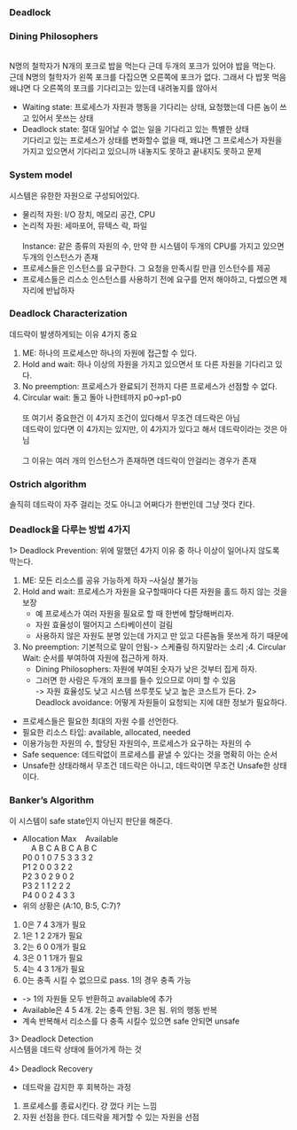 ### Deadlock
### Dining Philosophers
<br>N명의 철학자가 N개의 포크로 밥을 먹는다 근데 두개의 포크가 있어야 밥을 먹는다.
<br>근데 N명의 철학자가 왼쪽 포크를 다집으면 오른쪽에 포크가 없다. 그래서 다 밥못 먹음
<br>왜냐면 다 오른쪽의 포크를 기다리고는 있는데 내려놓지를 않아서
* Waiting state: 프로세스가 자원과 행동을 기다리는 상태, 요청했는데 다른 놈이 쓰고 있어서 못쓰는 상태
* Deadlock state: 절대 일어날 수 없는 일을 기다리고 있는 특별한 상태
<br>기다리고 있는 프로세스가 상태를 변화할수 없을 때, 왜냐면 그 프로세스가 자원을 가지고 있으면서 기다리고 있으니까 내놓지도 못하고 끝내지도 못하고 문제

### System model
시스템은 유한한 자원으로 구성되어있다.
* 물리적 자원: I/O 장치, 메모리 공간, CPU
* 논리적 자원: 세마포어, 뮤텍스 락, 파일
<br><br>Instance: 같은 종류의 자원의 수, 만약 한 시스템이 두개의 CPU를 가지고 있으면 두개의 인스턴스가 존재
* 프로세스들은 인스턴스를 요구한다. 그 요청을 만족시킬 만큼 인스턴수를 제공
* 프로세스들은 리스소 인스턴스를 사용하기 전에 요구를 먼저 해야하고, 다썼으면 제자리에 반납하자

### Deadlock Characterization
데드락이 발생하게되는 이유 4가지 중요
1. ME: 하나의 프로세스만 하나의 자원에 접근할 수 있다.
2. Hold and wait: 하나 이상의 자원을 가지고 있으면서 또 다른 자원을 기다리고 있다.
3. No preemption: 프로세스가 완료되기 전까지 다른 프로세스가 선점할 수 없다.
4. Circular wait: 돌고 돌아 나한테까지 p0->p1-p0\
<br>또 여기서 중요한건 이 4가지 조건이 있다해서 무조건 데드락은 아님
<br>데드락이 있다면 이 4가지는 있지만, 이 4가지가 있다고 해서 데드락이라는 것은 아님\
<br>그 이유는 여러 개의 인스턴스가 존재하면 데드락이 안걸리는 경우가 존재

### Ostrich algorithm
솔직히 데드락이 자주 걸리는 것도 아니고 어쩌다가 한번인데 그냥 껏다 킨다.

### Deadlock을 다루는 방법 4가지
1> Deadlock Prevention: 위에 말했던 4가지 이유 중 하나 이상이 일어나지 않도록 막는다.<br>
1. ME: 모든 리소스를 공유 가능하게 하자 –사실상 불가능
2. Hold and wait: 프로세스가 자원을 요구할때마다 다른 자원을 홀드 하지 않는 것을 보장
	- 예 프로세스가 여러 자원을 필요로 할 때 한번에 할당해버리자.
	- 자원 효율성이 떨어지고 스타베이션이 걸림
	- 사용하지 않은 자원도 분명 있는데 가지고 만 있고 다른놈들 못쓰게 하기 때문에
3. No preemption: 기본적으로 말이 안됨-> 스케쥴링 하지말라는 소리
;4. Circular Wait: 순서를 부여하여 자원에 접근하게 하자.
	- Dining Philosophers: 자원에 부여된 숫자가 낮은 것부터 집게 하자.
	- 그러면 한 사람은 두개의 포크를 들수 있으므로 야미 할 수 있음
<br>-> 자원 효율성도 낮고 시스템 쓰루풋도 낮고 높은 코스트가 든다.
2> Deadlock avoidance: 어떻게 자원들이 요청되는 지에 대한 정보가 필요하다.<br>
* 프로세스들은 필요한 최대의 자원 수를 선언한다.
* 필요한 리소스 타입: available, allocated, needed
* 이용가능한 자원의 수, 할당된 자원의수, 프로세스가 요구하는 자원의 수
* Safe sequence: 데드락없이 프로세스를 끝낼 수 있다는 것을 명확히 아는 순서
* Unsafe한 상태라해서 무조건 데드락은 아니고, 데드락이면 무조건 Unsafe한 상태이다.

### Banker’s Algorithm
이 시스템이 safe state인지 아닌지 판단을 해준다.
* Allocation   Max  &nbsp;&nbsp; Available<br>
&nbsp;&nbsp;&nbsp;&nbsp;A B C  A B C  A B C<br>
P0   0 1 0   7 5 3   3 3 2<br>
P1   2 0 0   3 2 2 <br>
P2   3 0 2   9 0 2 <br>
P3   2 1 1   2 2 2 <br>
P4   0 0 2   4 3 3 <br>
* 위의 상황은 (A:10, B:5, C:7)?
1. 0은 7 4 3개가 필요
2. 1은 1 2 2개가 필요
3. 2는 6 0 0개가 필요
4. 3은 0 1 1개가 필요
5. 4는 4 3 1개가 필요
6. 0는 충족 시킬 수 없으므로 pass. 1의 경우 충족 가능
* -> 1의 자원들 모두 반환하고 available에 추가
* Available은 4 5 4개. 2는 충족 안됨. 3은 됨. 위의 행동 반복
* 계속 반복해서 리소스를 다 충족 시킬수 있으면 safe 안되면 unsafe

3> Deadlock Detection<br>
시스템을 데드락 상태에 들어가게 하는 것<br><br>
4> Deadlock Recovery
* 데드락을 감지한 후 회복하는 과정
1) 프로세스를 종료시킨다. 걍 껐다 키는 느낌<br>
2) 자원 선점을 한다. 데드락을 제거할 수 있는 자원을 선점<br>
